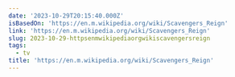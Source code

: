 ```yaml
---
date: '2023-10-29T20:15:40.000Z'
isBasedOn: 'https://en.m.wikipedia.org/wiki/Scavengers_Reign'
link: 'https://en.m.wikipedia.org/wiki/Scavengers_Reign'
slug: 2023-10-29-httpsenmwikipediaorgwikiscavengersreign
tags:
  - tv
title: 'https://en.m.wikipedia.org/wiki/Scavengers_Reign'
---
```


